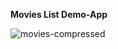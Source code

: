 **Movies List Demo-App**


![movies-compressed](https://github.com/platini93/DevRev-Assignment-Gourav-Ray/assets/114639278/b4a1349c-9b9c-4861-94d3-873be29f7553)



